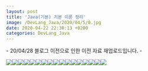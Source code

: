 ```yaml
---
layout: post
title: 'Java(기본) 기본 이론 정리'
image: /DevLang_Java/2020/04/5/0.jpg
date: 2020-04-22 22:30:13 +0200
categories: DevLang_Java
---
```



\- 20/04/28 블로그 이전으로 인한 이전 자료 재업로드입니다. -





![][link0]![][link1]![][link2]![][link3]![][link4]![][link5]![][link6]![][link7]![][link8]![][link9]![][link10]![][link11]![][link12]![][link13]![][link14]![][link15]![][link16]


[link0]:{{site.baseurl}}/images/DevLang_Java/2020/04/5/0.jpg
[link1]:{{site.baseurl}}/images/DevLang_Java/2020/04/5/1.jpg
[link2]:{{site.baseurl}}/images/DevLang_Java/2020/04/5/2.jpg
[link3]:{{site.baseurl}}/images/DevLang_Java/2020/04/5/3.jpg
[link4]:{{site.baseurl}}/images/DevLang_Java/2020/04/5/4.jpg
[link5]:{{site.baseurl}}/images/DevLang_Java/2020/04/5/5.jpg
[link6]:{{site.baseurl}}/images/DevLang_Java/2020/04/5/6.jpg
[link7]:{{site.baseurl}}/images/DevLang_Java/2020/04/5/7.jpg
[link8]:{{site.baseurl}}/images/DevLang_Java/2020/04/5/8.jpg
[link9]:{{site.baseurl}}/images/DevLang_Java/2020/04/5/9.jpg
[link10]:{{site.baseurl}}/images/DevLang_Java/2020/04/5/10.jpg
[link11]:{{site.baseurl}}/images/DevLang_Java/2020/04/5/11.jpg
[link12]:{{site.baseurl}}/images/DevLang_Java/2020/04/5/12.jpg
[link13]:{{site.baseurl}}/images/DevLang_Java/2020/04/5/13.jpg
[link14]:{{site.baseurl}}/images/DevLang_Java/2020/04/5/14.jpg
[link15]:{{site.baseurl}}/images/DevLang_Java/2020/04/5/15.jpg
[link16]:{{site.baseurl}}/images/DevLang_Java/2020/04/5/16.jpg
